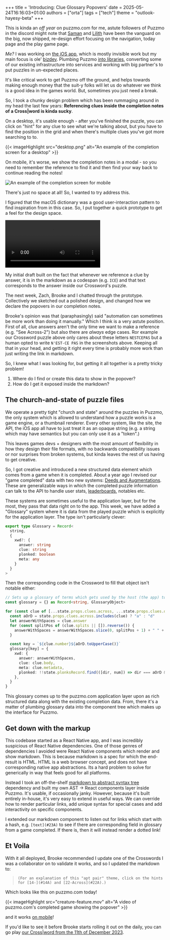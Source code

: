 +++
title = 'Introducing: Clue Glossary Popovers'
date = 2025-05-24T16:16:03+01:00
authors = ["orta"]
tags = ["tech"]
theme = "outlook-hayesy-beta"
+++

This is kinda an _off year_ on puzzmo.com for me, astute followers of Puzzmo in the discord might note that [Saman](https://www.puzzmo.com/+/polygon/user/puz/saman) and [Lilith](https://www.puzzmo.com/user/puz/lilith) have been the vanguard on the big, now shipped, re-design effort focusing on the navigation, today page and the play game page.

_Me?_ I was working on [the iOS app](https://www.theverge.com/games/668478/puzzmo-is-finally-getting-an-app), which is mostly invisible work but my main focus is ole' [bizdev](https://en.wikipedia.org/wiki/Business_development). Plumbing Puzzmo [into libraries](https://www.businesswire.com/news/home/20250326593738/en/Hoopla-Digital-Launches-New-Gaming-Experience-with-Puzzmo-BingePass), converting some of our existing infrastructure into services and working with big partner's to put puzzles in un-expected places.

It's like critical work to get Puzzmo off the ground, and helps towards making enough money that the suit-y folks will let us do whatever we think is a good idea in the games world. But, sometimes you just need a break.

So, I took a chunky design problem which has been rummaging around in my head the last few years: **Referencing clues inside the completion notes of a Cross|word is kinda sucky**.

On a desktop, it's usable enough - after you've finished the puzzle, you can click on "hint" for any clue to see what we're talking about, but you have to find the position in the grid and when there's multiple clues you've got more searching to to.

{{< imageHighlight src="desktop.png" alt="An example of the completion screen for a desktop" >}}

On mobile, it's worse, we show the completion notes in a modal - so you need to remember the reference to find it and then find your way back to continue reading the notes!

![An example of the completion screen for mobile](mobile-references.png)

There's just no space at all! So, I wanted to try address this.

I figured that the macOS dictionary was a good user-interaction pattern to find inspiration from in this case. So, I put together a quick prototype to get a feel for the design space.

![A rough first draft of the glossary popover](./initial-video.mov)

My initial draft built on the fact that whenever we reference a clue by answer, it is in the markdown as a codespan (e.g. `ICE`) and that text corresponds to the answer inside our Crossword's puzzle.

The next week, Zach, Brooke and I chatted through the prototype. Collectively we sketched out a polished design, and changed how we declare the popovers in our completion notes.

Brooke's opinion was that (paraphasingly) said "automation can sometimes be more work than doing it manually." Which I think is a very astute position. First of all, clue answers aren't the only time we want to make a reference (e.g. "See Across-2") but also there are _always_ edge cases. Ror example our Crossword puzzle above only cares about these letters `NESTCEPAS` but a human opted to write `N'EST-CE PAS` in the screenshots above. Keeping all that in your head, and getting it right every time is probably more work than just writing the link in markdown.

So, I knew what I was looking for, but getting it all together is a pretty tricky problem!

1. Where do I find or create this data to show in the popover?
1. How do I get it exposed inside the markdown?

## The church-and-state of puzzle files

We operate a pretty tight "church and state" around the puzzles in Puzzmo, the only system which is allowed to understand how a puzzle works is a game engine, or a thumbnail renderer. Every other system, like the site, the API, the iOS app all have to just treat it as an opaque string (e.g. a string which may have semantics but you can only use it as a "token".)

This leaves games devs + designers with the most amount of flexibility in how they design their file formats, with no backwards compatibility issues or nor surprises from broken systems, but kinda leaves the rest of us having to get creative.

So, I got creative and introduced a new structured data element which comes from a game when it is completed. About a year ago I revised our "game completed" data with two new systems: [Deeds and Augmentations](/posts/2024/07/16/augmentations/). These are generalizable ways in which the completed puzzle information can talk to the API to handle user stats, [leaderboards](/posts/2024/07/24/groups-to-clubs/), notables etc.

These systems are sometimes useful to the application layer, but for the most, they pass that data right on to the app. This week, we have added a "Glossary" system where it is data from the played puzzle which is explicitly for the application layer. The type isn't particularly clever:

```ts
export type Glossary = Record<
  string,
  {
    xwd?: {
      answer: string
      clue: string
      plonked: boolean
      meta: any
    }
  }
>
```

Then the corresponding code in the Crossword to fill that object isn't notable either:

```ts
// Sets up a glossary of terms which gets used by the host (the app) to display tooltips
const glossary = {} as Record<string, GlossaryObject>

for (const clue of [...state.props.clues.across, ...state.props.clues.down]) {
  const aOrD = state.props.clues.across.includes(clue) ? "a" : "d"
  let answerWithSpaces = clue.answer
  for (const splitPos of (clue.splits || []).reverse()) {
    answerWithSpaces = answerWithSpaces.slice(0, splitPos + 1) + " " + answerWithSpaces.slice(splitPos + 1)
  }

  const key = `${clue.number}${aOrD.toUpperCase()}`
  glossary[key] = {
    xwd: {
      answer: answerWithSpaces,
      clue: clue.body,
      meta: clue.metadata,
      plonked: !!state.plonksRecord.find(([dir, num]) => dir === aOrD && num === clue.number),
    },
  }
}
```

This glossary comes up to the puzzmo.com application layer upon as rich structured data along with the existing completion data. From, there it's a matter of plumbing glossary data into the component tree which makes up the interface for Puzzmo.

## Get down with the markup

This codebase started as a React Native app, and I was incredibly suspicious of React Native dependencies. One of those genres of dependencies I avoided were React Native components which render and show markdown. This is because markdown is a spec for which the end-result is HTML. HTML is a web browser concept, and does not have corresponding native app abstractions. Its a hard problem to solve for generically in way that feels good for all platforms.

Instead I took an off-the-shelf [markdown to abstract syntax tree](https://www.npmjs.com/package/markdown-ast) dependency and built my own AST -> React components layer inside Puzzmo. It's usable, if occasionally janky. However, because it's built entirely in-house, it's very easy to extend in useful ways. We can override how to render particular links, add unique syntax for special cases and add interactivity on specific components.

I extended our markdown component to listen out for links which start with a hash, e.g. `[text](#23A)` to see if there are corresponding field in glossary from a game completed. If there is, then it will instead render a dotted link!

## Et Voila

With it all deployed, Brooke recommended I update one of the Crosswords I was a collaborator on to validate it works, and so I updated the markdown to:

> `(For an explanation of this "apt pair" theme, click on the hints for [14-](#14A) and [22-Across](#22A).)`

Which looks like this on puzzmo.com today!

{{< imageHighlight src="creature-feature.mov" alt="A video of puzzmo.com's completed game showing the popover" >}}

and it works [on mobile](./mobile-complete.png)!

If you'd like to see it before Brooke starts rolling it out on the daily, you can go play [our Cross|word from the 11th of December 2023](https://www.puzzmo.com/puzzle/2023-12-11/crossword).
